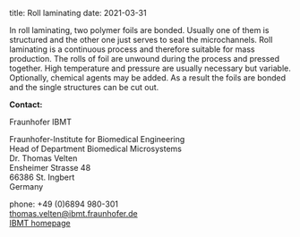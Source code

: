 title: Roll laminating
date: 2021-03-31

In roll laminating, two polymer foils are bonded. Usually one of them is structured and the other one just serves to seal the microchannels. Roll laminating is a continuous process and therefore suitable for mass production. The rolls of foil are unwound during the process and pressed together. High temperature and pressure are usually necessary but variable. Optionally, chemical agents may be added. As a result the foils are bonded and the single structures can be cut out.
<!--break-->
__Contact:__

Fraunhofer IBMT

Fraunhofer-Institute for Biomedical Engineering  
Head of Department Biomedical Microsystems  
Dr. Thomas Velten  
Ensheimer Strasse 48   
66386 St. Ingbert   
Germany

phone: +49 (0)6894 980-301   
thomas.velten@ibmt.fraunhofer.de  
[IBMT homepage](http://www.ibmt.fraunhofer.de/fhg/ibmt_en/biomedical_engineering/biomedical_microsystems/microsensors_microfluidics/index.jsp)